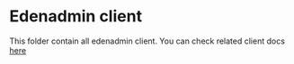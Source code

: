 # Edenadmin client

This folder contain all edenadmin client.
You can check related client docs [here](https://github.com/EdenSchoolFrance/edenadmin/wiki/Client)
